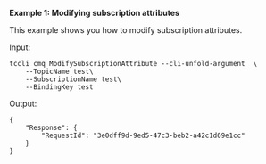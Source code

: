 **Example 1: Modifying subscription attributes**

This example shows you how to modify subscription attributes.

Input: 

```
tccli cmq ModifySubscriptionAttribute --cli-unfold-argument  \
    --TopicName test\
    --SubscriptionName test\
    --BindingKey test
```

Output: 
```
{
    "Response": {
        "RequestId": "3e0dff9d-9ed5-47c3-beb2-a42c1d69e1cc"
    }
}
```

